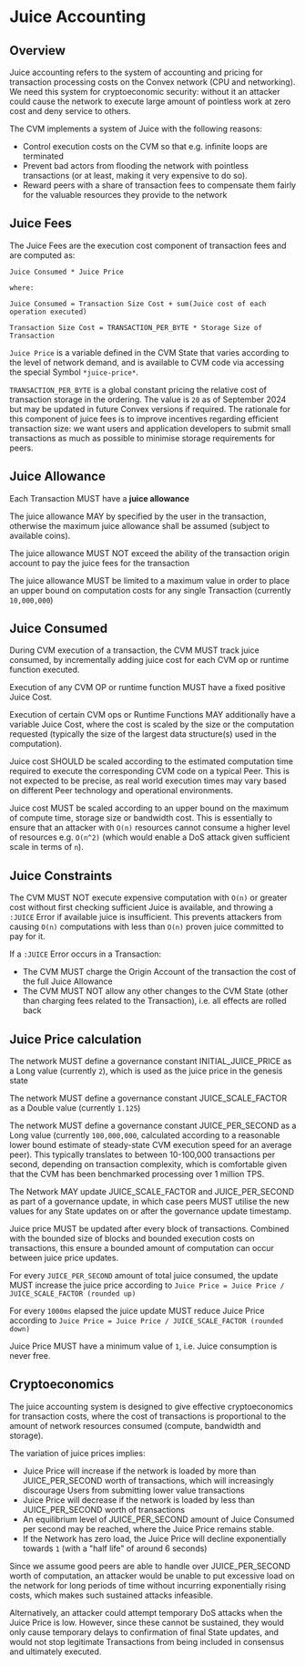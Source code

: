 # Juice Accounting

## Overview

Juice accounting refers to the system of accounting and pricing for transaction processing costs on the Convex network (CPU and networking). We need this system for cryptoeconomic security: without it an attacker could cause the network to execute large amount of pointless work at zero cost and deny service to others.

The CVM implements a system of Juice with the following reasons:

- Control execution costs on the CVM so that e.g. infinite loops are terminated
- Prevent bad actors from flooding the network with pointless transactions (or at least, making it very expensive to do so).
- Reward peers with a share of transaction fees to compensate them fairly for the valuable resources they provide to the network

## Juice Fees

The Juice Fees are the execution cost component of transaction fees and are computed as:

```
Juice Consumed * Juice Price

where:

Juice Consumed = Transaction Size Cost + sum(Juice cost of each operation executed)

Transaction Size Cost = TRANSACTION_PER_BYTE * Storage Size of Transaction
```

`Juice Price` is a variable defined in the CVM State that varies according to the level of network demand, and is available to CVM code via accessing the special Symbol `*juice-price*`.

`TRANSACTION_PER_BYTE` is a global constant pricing the relative cost of transaction storage in the ordering. The value is `20` as of September 2024 but may be updated in future Convex versions if required. The rationale for this component of juice fees is to improve incentives regarding efficient transaction size: we want users and application developers to submit small transactions as much as possible to minimise storage requirements for peers.

## Juice Allowance

Each Transaction MUST have a **juice allowance**

The juice allowance MAY by specified by the user in the transaction, otherwise the maximum juice allowance shall be assumed (subject to available coins).

The juice allowance MUST NOT exceed the ability of the transaction origin account to pay the juice fees for the transaction

The juice allowance MUST be limited to a maximum value in order to place an upper bound on computation costs for any single Transaction (currently `10,000,000`)

## Juice Consumed

During CVM execution of a transaction, the CVM MUST track juice consumed, by incrementally adding juice cost for each CVM op or runtime function executed.

Execution of any CVM OP or runtime function MUST have a fixed positive Juice Cost.

Execution of certain CVM ops or Runtime Functions MAY additionally have a variable Juice Cost, where the cost is scaled by the size or the computation requested (typically the size of the largest data structure(s) used in the computation).

Juice cost SHOULD be scaled according to the estimated computation time required to execute the corresponding CVM code on a typical Peer. This is not expected to be precise, as real world execution times may vary based on different Peer technology and operational environments. 

Juice cost MUST be scaled according to an upper bound on the maximum of compute time, storage size or bandwidth cost. This is essentially to ensure that an attacker with `O(n)` resources cannot consume a higher level of resources e.g. `O(n^2)` (which would enable a DoS attack given sufficient scale in terms of `n`).

## Juice Constraints

The CVM MUST NOT execute expensive computation with `O(n)` or greater cost without first checking sufficient Juice is available, and throwing a `:JUICE` Error if available juice is insufficient. This prevents attackers from causing `O(n)` computations with less than `O(n)` proven juice committed to pay for it. 

If a `:JUICE` Error occurs in a Transaction:

- The CVM MUST charge the Origin Account of the transaction the cost of the full Juice Allowance
- The CVM MUST NOT allow any other changes to the CVM State (other than charging fees related to the Transaction), i.e. all effects are rolled back

## Juice Price calculation

The network MUST define a governance constant INITIAL_JUICE_PRICE as a Long value (currently `2`), which is used as the juice price in the genesis state

The network MUST define a governance constant JUICE_SCALE_FACTOR as a Double value (currently `1.125`)

The network MUST define a governance constant JUICE_PER_SECOND as a Long value (currently `100,000,000`, calculated according to a reasonable lower bound estimate of steady-state CVM execution speed for an average peer). This typically translates to between 10-100,000 transactions per second, depending on transaction complexity, which is comfortable given that the CVM has been benchmarked processing over 1 million TPS.

The Network MAY update JUICE_SCALE_FACTOR and JUICE_PER_SECOND as part of a governance update, in which case peers MUST utilise the new values for any State updates on or after the governance update timestamp.

Juice price MUST be updated after every block of transactions. Combined with the bounded size of blocks and bounded execution costs on transactions, this ensure a bounded amount of computation can occur between juice price updates.

For every `JUICE_PER_SECOND` amount of total juice consumed, the update MUST increase the juice price according to `Juice Price = Juice Price / JUICE_SCALE_FACTOR (rounded up)`

For every `1000ms` elapsed the juice update MUST reduce Juice Price according to `Juice Price = Juice Price / JUICE_SCALE_FACTOR (rounded down)`

Juice Price MUST have a minimum value of `1`, i.e. Juice consumption is never free.

## Cryptoeconomics

The juice accounting system is designed to give effective cryptoeconomics for transaction costs, where the cost of transactions is proportional to the amount of network resources consumed (compute, bandwidth and storage).

The variation of juice prices implies:
- Juice Price will increase if the network is loaded by more than JUICE_PER_SECOND worth of transactions, which will increasingly discourage Users from submitting lower value transactions
- Juice Price will decrease if the network is loaded by less than JUICE_PER_SECOND worth of transactions
- An equilibrium level of JUICE_PER_SECOND amount of Juice Consumed per second may be reached, where the Juice Price remains stable.
- If the Network has zero load, the Juice Price will decline exponentially towards `1` (with a "half life" of around 6 seconds)

Since we assume good peers are able to handle over JUICE_PER_SECOND worth of computation, an attacker would be unable to put excessive load on the network for long periods of time without incurring exponentially rising costs, which makes such sustained attacks infeasible.

Alternatively, an attacker could attempt temporary DoS attacks when the Juice Price is low. However, since these cannot be sustained, they would only cause temporary delays to confirmation of final State updates, and would not stop legitimate Transactions from being included in consensus and ultimately executed.


